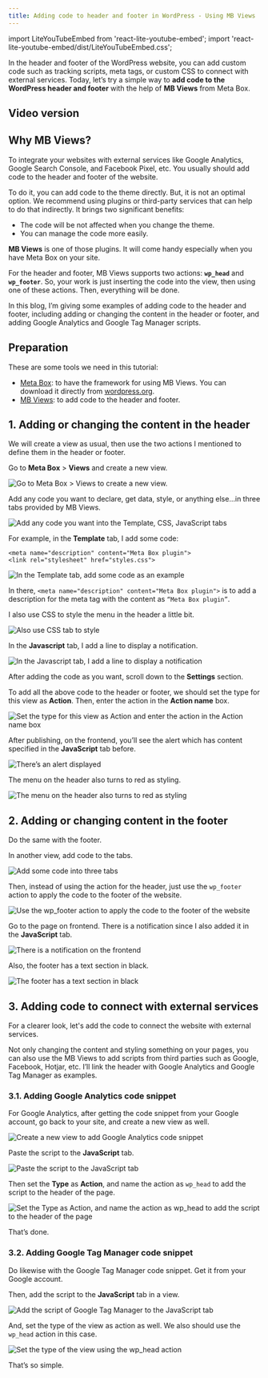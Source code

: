 ```yaml
---
title: Adding code to header and footer in WordPress - Using MB Views
---
```


import LiteYouTubeEmbed from 'react-lite-youtube-embed';
import 'react-lite-youtube-embed/dist/LiteYouTubeEmbed.css';

In the header and footer of the WordPress website, you can add custom code such as tracking scripts, meta tags, or custom CSS to connect with external services. Today, let’s try a simple way to **add code to the WordPress header and footer** with the help of **MB Views** from Meta Box.

## Video version

<LiteYouTubeEmbed id='O2z0wpXNY2U' />

## Why MB Views?

To integrate your websites with external services like Google Analytics, Google Search Console, and Facebook Pixel, etc. You usually should add code to the header and footer of the website.

To do it, you can add code to the theme directly. But, it is not an optimal option. We recommend using plugins or third-party services that can help to do that indirectly. It brings two significant benefits:

* The code will be not affected when you change the theme.
* You can manage the code more easily.

**MB Views** is one of those plugins. It will come handy especially when you have Meta Box on your site.

For the header and footer, MB Views supports two actions: **`wp_head`** and **`wp_footer`**. So, your work is just inserting the code into the view, then using one of these actions. Then, everything will be done.

In this blog, I’m giving some examples of adding code to the header and footer, including adding or changing the content in the header or footer, and adding Google Analytics and Google Tag Manager scripts.

## Preparation

These are some tools we need in this tutorial:
* [Meta Box](https://wordpress.org/plugins/meta-box/): to have the framework for using MB Views. You can download it directly from [wordpress.org](https://wordpress.org/plugins/meta-box/).
* [MB Views](https://metabox.io/plugins/mb-views/): to add code to the header and footer.

## 1. Adding or changing the content in the header

We will create a view as usual, then use the two actions I mentioned to define them in the header or footer.

Go to **Meta Box** > **Views** and create a new view.

![Go to Meta Box > Views to create a new view.](https://i.imgur.com/cCoXsG0.png)

Add any code you want to declare, get data, style, or anything else...in three tabs provided by MB Views.

![Add any code you want into the Template, CSS, JavaScript tabs](https://i.imgur.com/3oFDJq0.png)

For example, in the **Template** tab, I add some code: 

```
<meta name="description" content="Meta Box plugin">
<link rel="stylesheet" href="styles.css">
```

![In the Template tab, add some code as an example](https://i.imgur.com/3uaTfru.png)
 
In there, `<meta name="description" content="Meta Box plugin">` is to add a description for the meta tag with the content as `“Meta Box plugin”`.

I also use CSS to style the menu in the header a little bit.

![Also use CSS tab to style](https://i.imgur.com/4N2flCf.png)

In the **Javascript** tab, I add a line to display a notification.

![In the Javascript tab, I add a line to display a notification](https://i.imgur.com/et05Zl7.png)

After adding the code as you want, scroll down to the **Settings** section. 

To add all the above code to the header or footer, we should set the type for this view as **Action**. Then, enter the action in the **Action name** box.

![Set the type for this view as Action and enter the action in the Action name box](https://i.imgur.com/Qdyjc9e.png)

After publishing, on the frontend, you’ll see the alert which has content specified in the **JavaScript** tab before.

![There’s an alert displayed](https://i.imgur.com/93hEQTC.png)

The menu on the header also turns to red as styling.

![The menu on the header also turns to red as styling](https://i.imgur.com/wVQ349b.png)

## 2. Adding or changing content in the footer

Do the same with the footer. 

In another view, add code to the tabs.

![Add some code into three tabs](https://i.imgur.com/S70saNZ.gif)

Then, instead of using the action for the header, just use the `wp_footer` action to apply the code to the footer of the website.

![Use the wp_footer action to apply the code to the footer of the website](https://i.imgur.com/l8io2DF.png)

Go to the page on frontend. There is a notification since I also added it in the **JavaScript** tab.

![There is a notification on the frontend](https://i.imgur.com/CE2PX9M.png)

Also, the footer has a text section in black.

![The footer has a text section in black](https://i.imgur.com/SSGWVWn.png)

## 3. Adding code to connect with external services

For a clearer look, let's add the code to connect the website with external services.

Not only changing the content and styling something on your pages, you can also use the MB Views to add scripts from third parties such as Google, Facebook, Hotjar, etc. I’ll link the header with Google Analytics and Google Tag Manager as examples.

### 3.1. Adding Google Analytics code snippet

For Google Analytics, after getting the code snippet from your Google account, go back to your site, and create a new view as well.


![Create a new view to add Google Analytics code snippet](https://i.imgur.com/ISeTYKG.png)

Paste the script to the **JavaScript** tab.

![Paste the script to the JavaScript tab](https://i.imgur.com/3nlpOO2.png)

Then set the **Type** as **Action**, and name the action as `wp_head` to add the script to the header of the page.


![Set the Type as Action, and name the action as wp_head to add the script to the header of the page](https://i.imgur.com/TSoikSh.png)

That’s done.

### 3.2. Adding Google Tag Manager code snippet

Do likewise with the Google Tag Manager code snippet. Get it from your Google account.

Then, add the script to the **JavaScript** tab in a view.


![Add the script of Google Tag Manager to the JavaScript tab](https://i.imgur.com/OV7I0rh.png)

And, set the type of the view as action as well. We also should use the `wp_head` action in this case.


![Set the type of the view using the wp_head action](https://i.imgur.com/Bcrk9RU.png)

That’s so simple.
